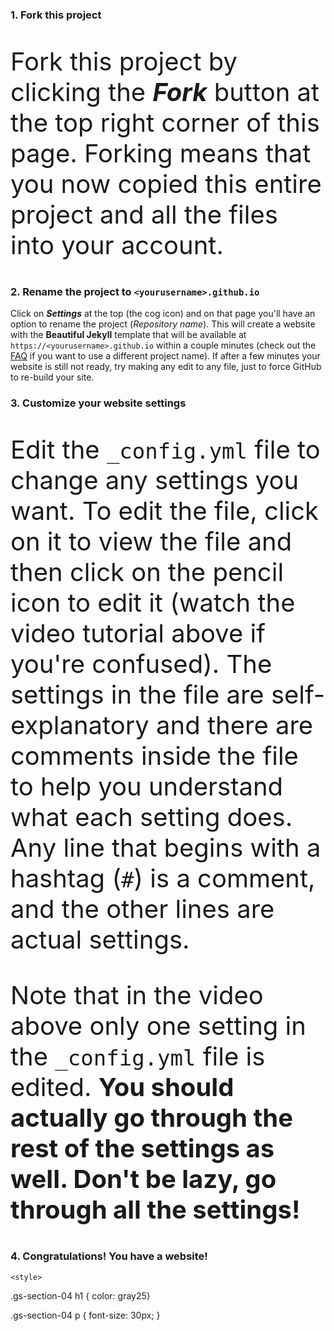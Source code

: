 <div class="gs-section-01" markdown="1">
  
###  1. Fork this project 

Fork this project by clicking the __*Fork*__ button at the top right corner of this page. Forking means that you now copied this entire project and all the files into your account.

</div>

<div class="gs-section-02" markdown="1">

###  2. Rename the project to `<yourusername>.github.io` 

Click on __*Settings*__ at the top (the cog icon) and on that page you'll have an option to rename the project (*Repository name*). This will create a website with the **Beautiful Jekyll** template that will be available at `https://<yourusername>.github.io` within a couple minutes (check out the [FAQ](https://beautifuljekyll.com/faq/#custom-domain) if you want to use a different project name). If after a few minutes your website is still not ready, try making any edit to any file, just to force GitHub to re-build your site.

</div>

<div class="gs-section-03" markdown="1">

###   3. Customize your website settings 

Edit the `_config.yml` file to change any settings you want. To edit the file, click on it to view the file and then click on the pencil icon to edit it (watch the video tutorial above if you're confused).  The settings in the file are self-explanatory and there are comments inside the file to help you understand what each setting does. Any line that begins with a hashtag (`#`) is a comment, and the other lines are actual settings.

Note that in the video above only one setting in the `_config.yml` file is edited. **You should actually go through the rest of the settings as well. Don't be lazy, go through all the settings!**

</div>

<div class="gs-section-04" markdown="1">

###  4. Congratulations! You have a website! 

</div>


<style>

  .gs-section-01 h1 {
  color: CadetBlue; }
  
  .gs-section-01 p {
  font-size: 40px; }
  
 </style>

<style>
  
 .gs-section-02 h1 {
  color: gray25;
  
  .gs-section-02 p {
  font-size: 30px
  }

   </style>
   
   <style>
  
  .gs-section-03 h1 {
  color: #5F9EA0}
  
  .gs-section-03 p {
  font-size: 40px;
  }
  
     </style>
    
    <style>
  
  .gs-section-04 h1 {
  color: gray25}
  
 .gs-section-04 p {
  font-size: 30px;
  }
  
</style>
